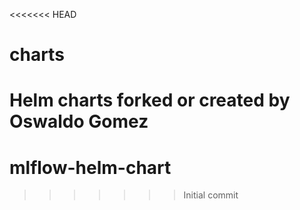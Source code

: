 <<<<<<< HEAD
# charts
Helm charts forked or created by Oswaldo Gomez
=======
# mlflow-helm-chart
>>>>>>> Initial commit
